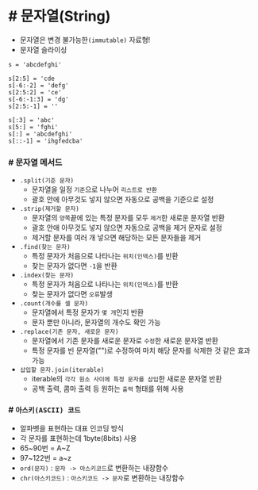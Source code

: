 # # 문자열(String)

- 문자열은 변경 불가능한`(immutable)` 자료형!
- 문자열 슬라이싱

```
s = 'abcdefghi'

s[2:5] = 'cde
s[-6:-2] = 'defg'
s[2:5:2] = 'ce'
s[-6:-1:3] = 'dg'
s[2:5:-1] = ''

s[:3] = 'abc'
s[5:] = 'fghi'
s[:] = 'abcdefghi'
s[::-1] = 'ihgfedcba'
```

### # 문자열 메서드
- `.split(기준 문자)`
    - 문자열을 일정 `기준`으로 나누어 `리스트로 반환`
    - 괄호 안에 아무것도 넣지 않으면 자동으로 공백을 기준으로 설정
- `.strip(제거할 문자)`
    - 문자열의 `양쪽`끝에 있는 특정 문자를 모두 `제거`한 새로운 문자열 반환
    - 괄호 안애 아무것도 넣지 않으면 자동으로 공백을 제거 문자로 설정
    - 제거할 문자를 여러 개 넣으면 해당하는 모든 문자들을 제거
- `.find(찾는 문자)`
    - 특정 문자가 처음으로 나타나는 `위치(인덱스)`를 반환
    - 찾는 문자가 없다면 `-1`을 반환
- `.index(찾는 문자)`
    - 특정 문자가 처음으로 나타나는 `위치(인덱스)`를 반환
    - 찾는 문자가 없다면 `오류`발생
- `.count(개수를 셀 문자)`
    - 문자열에서 특정 문자가 `몇 개`인지 반환
    - 문자 뿐만 아니라, 문자열의 개수도 확인 가능
- `.replace(기존 문자, 새로운 문자)`
    - 문자열에서 기존 문자를 새로운 문자로 `수정`한 새로운 문자열 반환
    - 특정 문자를 빈 문자열("")로 수정하여 마치 해당 문자를 삭제한 것 같은 효과 가능
- `삽입할 문자.join(iterable)`
    - iterable의 `각각 원소 사이에 특정 문자를 삽입`한 새로운 문자열 반환
    - 공백 출력, 콤마 출력 등 원하는 `출력` 형태를 위해 사용


### # `아스키(ASCII) 코드`
- 알파벳을 표현하는 대표 인코딩 방식
- 각 문자를 표현하는데 1byte(8bits) 사용
- 65~90번 = A~Z
- 97~122번 = a~z
- `ord(문자)` : `문자 -> 아스키코드`로 변환하는 내장함수
- `chr(아스키코드)` : `아스키코드 -> 문자`로 변환하는 내장함수

